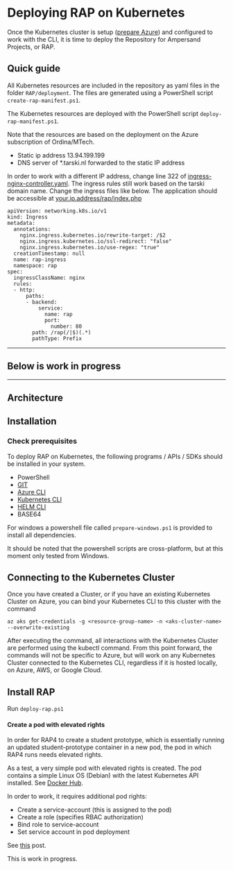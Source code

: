 # Deploying RAP on Kubernetes

Once the Kubernetes cluster is setup ([prepare Azure](preparing-azure.md)) and configured to work with the CLI, it is time to deploy the Repository for Ampersand Projects, or RAP.

## Quick guide

All Kubernetes resources are included in the repository as yaml files in the folder `RAP/deployment`. The files are generated using a PowerShell script `create-rap-manifest.ps1`.

The Kubernetes resources are deployed with the PowerShell script `deploy-rap-manifest.ps1`.

Note that the resources are based on the deployment on the Azure subscription of Ordina/MTech.

- Static ip address 13.94.199.199
- DNS server of \*.tarski.nl forwarded to the static IP address

In order to work with a different IP address, change line 322 of [ingress-nginx-controller.yaml](https://github.com/AmpersandTarski/RAP/blob/Rap4Manifest/deployment/ingress/ingress-nginx-controller.yaml). The ingress rules still work based on the tarski domain name. Change the ingress files like below. The application should be accessible at [your.ip.address/rap/index.php]()

```
apiVersion: networking.k8s.io/v1
kind: Ingress
metadata:
  annotations:
    nginx.ingress.kubernetes.io/rewrite-target: /$2
    nginx.ingress.kubernetes.io/ssl-redirect: "false"
    nginx.ingress.kubernetes.io/use-regex: "true"
  creationTimestamp: null
  name: rap-ingress
  namespace: rap
spec:
  ingressClassName: nginx
  rules:
  - http:
      paths:
      - backend:
          service:
            name: rap
            port:
              number: 80
        path: /rap(/|$)(.*)
        pathType: Prefix
```

---

## Below is work in progress

---

## Architecture

## Installation

### Check prerequisites

To deploy RAP on Kubernetes, the following programs / APIs / SDKs should be installed in your system.

- PowerShell
- [GIT](https://git-scm.com/book/en/v2/Getting-Started-Installing-Git)
- [Azure CLI](https://learn.microsoft.com/en-us/cli/azure/install-azure-cli)
- [Kubernetes CLI](https://kubernetes.io/docs/tasks/tools/)
- [HELM CLI](https://helm.sh/docs/intro/install/)
- BASE64

For windows a powershell file called `prepare-windows.ps1` is provided to install all dependencies.

It should be noted that the powershell scripts are cross-platform, but at this moment only tested from Windows.

## Connecting to the Kubernetes Cluster

Once you have created a Cluster, or if you have an existing Kubernetes Cluster on Azure, you can bind your Kubernetes CLI to this cluster with the command

```
az aks get-credentials -g <resource-group-name> -n <aks-cluster-name> --overwrite-existing
```

After executing the command, all interactions with the Kubernetes Cluster are performed using the kubectl command. From this point forward, the commands will not be specific to Azure, but will work on any Kubernetes Cluster connected to the Kubernetes CLI, regardless if it is hosted locally, on Azure, AWS, or Google Cloud.

## Install RAP

Run `deploy-rap.ps1`

#### Create a pod with elevated rights

In order for RAP4 to create a student prototype, which is essentially running an updated student-prototype container in a new pod, the pod in which RAP4 runs needs elevated rights.

As a test, a very simple pod with elevated rights is created. The pod contains a simple Linux OS (Debian) with the latest Kubernetes API installed. See [Docker Hub](https://hub.docker.com/r/trstringer/internal-kubectl).

In order to work, it requires additional pod rights:

- Create a service-account (this is assigned to the pod)
- Create a role (specifies RBAC authorization)
- Bind role to service-account
- Set service account in pod deployment

See [this](https://trstringer.com/kubectl-from-within-pod/) post.

This is work in progress.
